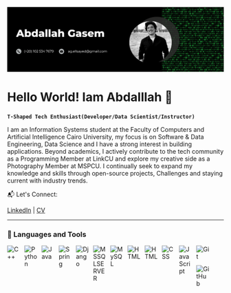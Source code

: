 <img src="https://github.com/AbdallahGasem/AbdallahGasem/blob/main/GithubBanner.png" alt="Banner" />

# Hello World! Iam Abdalllah 👋

**`T-Shaped Tech Enthusiast(Developer/Data Scientist/Instructor)`**

I am an Information Systems student at the Faculty of Computers and Artificial Intelligence Cairo University, my focus is on Software & Data Engineering, Data Science and I have a strong interest in building applications. Beyond academics, I actively contribute to the tech community as a Programming Member at LinkCU and explore my creative side as a Photography Member at MSPCU. I continually seek to expand my knowledge and skills through open-source projects, Challenges and staying current with industry trends.

📬 Let's Connect:

[LinkedIn](https://www.linkedin.com/in/abdallahgasem) | [CV](https://drive.google.com/file/d/1Nf-d2p3FI4GVenNvZRp9D_VpdHDEfBgm/view?usp=sharing)

---

### 🧰 Languages and Tools
<img align="left" alt="C++" width="30px" style="padding-right:10px; padding-bottom:12px;" src="https://cdn.jsdelivr.net/gh/devicons/devicon@latest/icons/cplusplus/cplusplus-original.svg" />

<img align="left" alt="Python" width="30px" style="padding-right:10px; padding-bottom:12px;" src="https://cdn.jsdelivr.net/gh/devicons/devicon/icons/python/python-plain.svg" />

<img align="left" alt="Java" width="30px" style="padding-right:10px; padding-bottom:12px;" src="https://cdn.jsdelivr.net/gh/devicons/devicon/icons/java/java-original.svg"/>

<img align="left" alt="Spring" width="30px" style="padding-right:10px; padding-bottom:12px" src="https://cdn.jsdelivr.net/gh/devicons/devicon/icons/spring/spring-original.svg" />

<img align="left" alt="Django" width="30px" style="padding-right:10px; padding-bottom:12px;" src="https://cdn.jsdelivr.net/gh/devicons/devicon@latest/icons/django/django-plain.svg" />

<img align="left" alt="MSSQLSERVER" width="30px" style="padding-right:10px; padding-bottom:12px;" src="https://cdn.jsdelivr.net/gh/devicons/devicon@latest/icons/microsoftsqlserver/microsoftsqlserver-original.svg" />

<img align="left" alt="MySQL" width="30px" style="padding-right:10px; padding-bottom:12px;" 
src="https://cdn.jsdelivr.net/gh/devicons/devicon@latest/icons/mysql/mysql-original-wordmark.svg" />

<img align="left" alt="HTML" width="30px" style="padding-right:10px; padding-bottom:12px;" src="https://cdn.jsdelivr.net/gh/devicons/devicon@latest/icons/junit/junit-original-wordmark.svg" />

<img align="left" alt="HTML" width="30px" style="padding-right:10px; padding-bottom:12px;" src="https://cdn.jsdelivr.net/gh/devicons/devicon/icons/html5/html5-plain.svg" />

<img align="left" alt="CSS" width="30px" style="padding-right:10px; padding-bottom:12px;" src="https://cdn.jsdelivr.net/gh/devicons/devicon/icons/css3/css3-plain.svg" />

<img align="left" alt="JavaScript" width="30px" style="padding-right:10px; padding-bottom:12px;" src="https://cdn.jsdelivr.net/gh/devicons/devicon/icons/javascript/javascript-plain.svg" />


<img align="left" alt="Git" width="30px" style="padding-right:10px; margin-bottom:12px;" src="https://cdn.jsdelivr.net/gh/devicons/devicon/icons/git/git-original.svg" />
<img align="left" alt="GitHub" width="30px" style="padding-right:10px; margin-bottom:12px;" src="https://cdn.jsdelivr.net/gh/devicons/devicon/icons/github/github-original.svg" />



<br />
